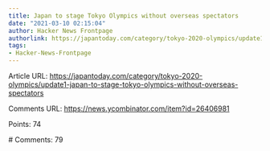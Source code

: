 ```yaml
---
title: Japan to stage Tokyo Olympics without overseas spectators
date: "2021-03-10 02:15:04"
author: Hacker News Frontpage
authorlink: https://japantoday.com/category/tokyo-2020-olympics/update1-japan-to-stage-tokyo-olympics-without-overseas-spectators
tags:
- Hacker-News-Frontpage
---
```


<p>Article URL: <a href="https://japantoday.com/category/tokyo-2020-olympics/update1-japan-to-stage-tokyo-olympics-without-overseas-spectators">https://japantoday.com/category/tokyo-2020-olympics/update1-japan-to-stage-tokyo-olympics-without-overseas-spectators</a></p>
<p>Comments URL: <a href="https://news.ycombinator.com/item?id=26406981">https://news.ycombinator.com/item?id=26406981</a></p>
<p>Points: 74</p>
<p># Comments: 79</p>
